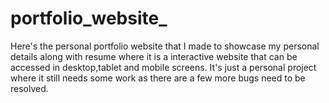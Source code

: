 # portfolio_website_

Here's the personal portfolio website that I made to showcase my personal details along with resume where it is a interactive website that can be accessed in desktop,tablet and mobile screens.
It's just a personal project where it still needs some work as there are a few more bugs need to be resolved.
